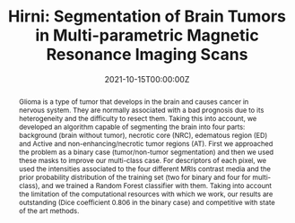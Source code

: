 ---
title: 'Hirni: Segmentation of Brain Tumors in Multi-parametric Magnetic Resonance Imaging Scans'

# Authors
# If you created a profile for a user (e.g. the default `admin` user), write the username (folder name) here
# and it will be replaced with their full name and linked to their profile.
authors:
  - admin
  - Danniel Moreno
  - Daniela Ruiz
  - Nicolas Aparicio

# Author notes (optional)
author_notes: []

date: '2021-10-15T00:00:00Z'
doi: 'https://doi.org/10.1109/CI-IBBI54220.2021.9626115'

# Schedule page publish date (NOT publication's date).
publishDate: '2021-10-15T00:00:00Z'

# Publication type.
# Accepts a single type but formatted as a YAML list (for Hugo requirements).
# Enter a publication type from the CSL standard.
publication_types: ['paper-conference']

# Publication name and optional abbreviated publication name.
publication: In *2021 IEEE 2nd International Congress of Biomedical Engineering and Bioengineering  <font color="#FFA07A">[Oral]</font>*
publication_short: In *CI-IB&BI*

abstract: "Glioma is a type of tumor that develops in the brain and causes cancer in nervous system. They are normally associated with a bad prognosis due to its heterogeneity and the difficulty to resect them. Taking this into account, we developed an algorithm capable of segmenting the brain into four parts: background (brain without tumor), necrotic core (NRC), edematous region (ED) and Active and non-enhancing/necrotic tumor regions (AT). First we approached the problem as a binary case (tumor/non-tumor segmentation) and then we used these masks to improve our multi-class case. For descriptors of each pixel, we used the intensities associated to the four different MRIs contrast media and the prior probability distribution of the training set (two for binary and four for multi-class), and we trained a Random Forest classifier with them. Taking into account the limitation of the computational resources with which we work, our results are outstanding (Dice coefficient 0.806 in the binary case) and competitive with state of the art methods."

# Summary. An optional shortened abstract.
summary: Random forests for 3D semantic segmentation of brain tumors in multi-parametric MRIs.

tags: []

# Display this page in the Featured widget?
featured: false

# Custom links (uncomment lines below)
# links:
# - name: Custom Link
#   url: http://example.org

url_pdf: 'https://drive.google.com/file/d/1_txMQSDEaY6Pn1u6Q2XQPO5if008Pgdz/view?usp=sharing'
url_code: ''
url_dataset: ''
url_poster: ''
url_project: ''
url_slides: ''
url_source: ''
url_video: ''

# Featured image
# To use, add an image named `featured.jpg/png` to your page's folder.
image:
  caption: ''
  focal_point: ''
  preview_only: false

# Associated Projects (optional).
#   Associate this publication with one or more of your projects.
#   Simply enter your project's folder or file name without extension.
#   E.g. `internal-project` references `content/project/internal-project/index.md`.
#   Otherwise, set `projects: []`.
projects: []

# Slides (optional).
#   Associate this publication with Markdown slides.
#   Simply enter your slide deck's filename without extension.
#   E.g. `slides: "example"` references `content/slides/example/index.md`.
#   Otherwise, set `slides: ""`.
slides: ""
---